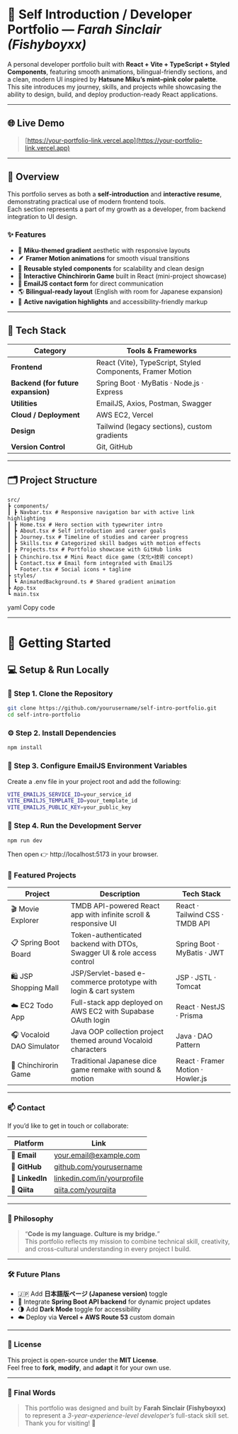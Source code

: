 # 🌸 Self Introduction / Developer Portfolio — *Farah Sinclair (Fishyboyxx)*

A personal developer portfolio built with **React + Vite + TypeScript + Styled Components**, featuring smooth animations, bilingual-friendly sections, and a clean, modern UI inspired by **Hatsune Miku’s mint–pink color palette**.  
This site introduces my journey, skills, and projects while showcasing the ability to design, build, and deploy production-ready React applications.

---

## 🌐 Live Demo
> [https://your-portfolio-link.vercel.app](https://your-portfolio-link.vercel.app)

---

## 🧭 Overview

This portfolio serves as both a **self-introduction** and **interactive resume**, demonstrating practical use of modern frontend tools.  
Each section represents a part of my growth as a developer, from backend integration to UI design.

### ✨ Features
- 🎨 **Miku-themed gradient** aesthetic with responsive layouts  
- 🪶 **Framer Motion animations** for smooth visual transitions  
- 🧠 **Reusable styled components** for scalability and clean design  
- 🧩 **Interactive Chinchirorin Game** built in React (mini-project showcase)  
- 💬 **EmailJS contact form** for direct communication  
- 🌎 **Bilingual-ready layout** (English with room for Japanese expansion)  
- 🔗 **Active navigation highlights** and accessibility-friendly markup

---

## 🧱 Tech Stack

| Category | Tools & Frameworks |
|-----------|--------------------|
| **Frontend** | React (Vite), TypeScript, Styled Components, Framer Motion |
| **Backend (for future expansion)** | Spring Boot · MyBatis · Node.js · Express |
| **Utilities** | EmailJS, Axios, Postman, Swagger |
| **Cloud / Deployment** | AWS EC2, Vercel |
| **Design** | Tailwind (legacy sections), custom gradients |
| **Version Control** | Git, GitHub |

---

## 🗂️ Project Structure

```
src/
┣ components/
┃ ┣ Navbar.tsx # Responsive navigation bar with active link highlighting
┃ ┣ Home.tsx # Hero section with typewriter intro
┃ ┣ About.tsx # Self introduction and career goals
┃ ┣ Journey.tsx # Timeline of studies and career progress
┃ ┣ Skills.tsx # Categorized skill badges with motion effects
┃ ┣ Projects.tsx # Portfolio showcase with GitHub links
┃ ┣ Chinchiro.tsx # Mini React dice game (文化×技術 concept)
┃ ┣ Contact.tsx # Email form integrated with EmailJS
┃ ┗ Footer.tsx # Social icons + tagline
┣ styles/
┃ ┗ AnimatedBackground.ts # Shared gradient animation
┣ App.tsx
┗ main.tsx
```


yaml
Copy code

---

# 🚀 Getting Started

## 💻 Setup & Run Locally

### 🧩 Step 1. Clone the Repository

```bash
git clone https://github.com/yourusername/self-intro-portfolio.git
cd self-intro-portfolio
```

### ⚙️ Step 2. Install Dependencies

```bash
npm install
```

### 🔐 Step 3. Configure EmailJS Environment Variables

Create a .env file in your project root and add the following:

```bash
VITE_EMAILJS_SERVICE_ID=your_service_id
VITE_EMAILJS_TEMPLATE_ID=your_template_id
VITE_EMAILJS_PUBLIC_KEY=your_public_key
```

### 🚀 Step 4. Run the Development Server
```bash
npm run dev
```

Then open 👉 http://localhost:5173
 in your browser.

### 💼 Featured Projects

| Project | Description | Tech Stack |
|----------|--------------|------------|
| 🎬 Movie Explorer | TMDB API-powered React app with infinite scroll & responsive UI | React · Tailwind CSS · TMDB API |
| 📋 Spring Boot Board | Token-authenticated backend with DTOs, Swagger UI & role access control | Spring Boot · MyBatis · JWT |
| 🛍 JSP Shopping Mall | JSP/Servlet-based e-commerce prototype with login & cart system | JSP · JSTL · Tomcat |
| ☁️ EC2 Todo App | Full-stack app deployed on AWS EC2 with Supabase OAuth login | React · NestJS · Prisma |
| 🎧 Vocaloid DAO Simulator | Java OOP collection project themed around Vocaloid characters | Java · DAO Pattern |
| 🎲 Chinchirorin Game | Traditional Japanese dice game remake with sound & motion | React · Framer Motion · Howler.js |


---

### 📫 Contact

If you’d like to get in touch or collaborate:

| Platform | Link |
|-----------|------|
| 💌 **Email** | [your.email@example.com](mailto:your.email@example.com) |
| 🐙 **GitHub** | [github.com/yourusername](https://github.com/yourusername) |
| 💼 **LinkedIn** | [linkedin.com/in/yourprofile](https://linkedin.com/in/yourprofile) |
| 🧠 **Qiita** | [qiita.com/yourqiita](https://qiita.com/yourqiita) |

---

### 🧩 Philosophy

> “**Code is my language. Culture is my bridge.**”  
> This portfolio reflects my mission to combine technical skill, creativity,  
> and cross-cultural understanding in every project I build.

---

### 🛠️ Future Plans

- 🇯🇵 Add **日本語版ページ (Japanese version)** toggle  
- 🔗 Integrate **Spring Boot API backend** for dynamic project updates  
- 🌗 Add **Dark Mode** toggle for accessibility  
- ☁️ Deploy via **Vercel + AWS Route 53** custom domain  

---

### 🧾 License

This project is open-source under the **MIT License**.  
Feel free to **fork**, **modify**, and **adapt** it for your own use.

---

### 💬 Final Words

> This portfolio was designed and built by **Farah Sinclair (Fishyboyxx)**  
> to represent a *3-year-experience-level developer’s* full-stack skill set.  
> Thank you for visiting! 🌸

